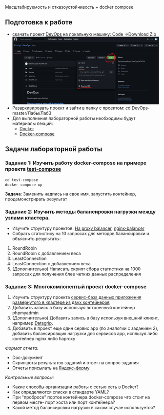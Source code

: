  Масштабируемость и отказоустойчивость + docker compose


## Подготовка к работе
  - скачать проект [DevOps](https://github.com/iu5git/DevOps) на локальную машину: Code ->Download Zip
  ![download.png](download.png)
  - Разархивировать проект и зайти в папку с проектом:
    cd DevOps-master/Лабы/Лаб3
  - Для выполнения лабораторной работы необходимы будут материалы лекций:
    - [Docker](https://www.youtube.com/watch?v=WjRye2bByEw&list=PLLELLTvDgUQ-iwnE9coLhb-ynyZUGzW6q&index=2)
    - [Docker-compose](https://www.youtube.com/watch?v=-bbxABMdHig&list=PLLELLTvDgUQ-iwnE9coLhb-ynyZUGzW6q&index=5)
## Задачи лабораторной работы
### Задание 1: Изучить работу docker-compose на примере проекта [test-compose](https://github.com/iu5git/DevOps/tree/main/Лабы/Лаб3/test-compose)
    cd test-compose
    docker compose up
   **Задача**: Заменить надпись на свое имя, запустить контейнер, продемонстрирать результат 
### Задание 2: Изучить методы балансировки нагрузки между узлами кластера. 
   - Изучить структуру проектов: [Ha proxy balancer](https://github.com/iu5git/DevOps/tree/main/Лабы/Лаб3/haproxy-static-balancer), [nginx-balancer](https://github.com/iu5git/DevOps/tree/main/Лабы/Лаб3/nginx-static-balancer)
   - Собрать статистику на 10 запросах для методов балансировки и объяснить результаты: 
   1. RoundRobin
   2. RoundRobin с добавлением веса
   3. LeastConnection 
   4. LeastConnection с добавлением веса
   5. (Дополнительно) Написать скрипт сбора статистики на 1000 запросах для получения блее четких данных распределения
### Задание 3: Многокомпонентый проект docker-compose 
   1. Изучить структуру проекта [сервис-база данных приложения развернутого в кластере из двух контейнеров](https://github.com/iu5git/DevOps/tree/main/Лабы/Лаб3/python-ui-database)
   2. Добавить запись в базу используя встроенный контейнер phpmyadmin
   3. (Дополнительно) Добавить запись в базу используя внешний клиент, например [Datagrip](https://www.jetbrains.com/datagrip/).
   4. Добавить в проект еще один сервис app (по аналогии с заданием 2), добавить балансировщик нагрузки для сервисов app, испльзуя либо контейнер nginx либо haproxy

*Формат отчета:*
- Doc-документ
- Скриншоты результатов заданий и ответ на вопрос задания
- Отчеты присылать на [Яндекс-форму](https://forms.yandex.ru/u/63428b48921ce71d986818ef/)

*Контрольные вопросы:*
- Какие способы организации работы с сетью есть в Docker?
- Как определяются списки в стандарте YAML?
- При "пробросе" портов контейнера docker-compose что стоит на первом месте- порт хоста или порт контейнера?
- Какой метод балансировки нагрузки в каком случае используется?
